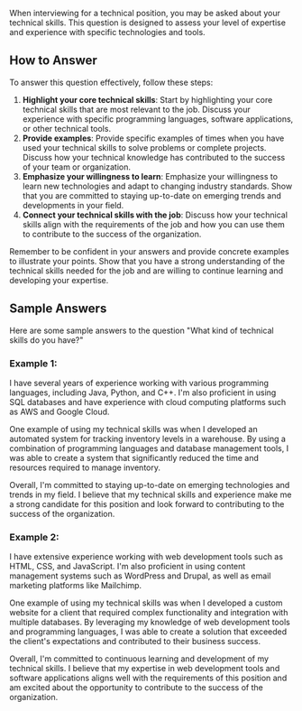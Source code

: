 
When interviewing for a technical position, you may be asked about your technical skills. This question is designed to assess your level of expertise and experience with specific technologies and tools.

How to Answer
-------------

To answer this question effectively, follow these steps:

1. **Highlight your core technical skills**: Start by highlighting your core technical skills that are most relevant to the job. Discuss your experience with specific programming languages, software applications, or other technical tools.
2. **Provide examples**: Provide specific examples of times when you have used your technical skills to solve problems or complete projects. Discuss how your technical knowledge has contributed to the success of your team or organization.
3. **Emphasize your willingness to learn**: Emphasize your willingness to learn new technologies and adapt to changing industry standards. Show that you are committed to staying up-to-date on emerging trends and developments in your field.
4. **Connect your technical skills with the job**: Discuss how your technical skills align with the requirements of the job and how you can use them to contribute to the success of the organization.

Remember to be confident in your answers and provide concrete examples to illustrate your points. Show that you have a strong understanding of the technical skills needed for the job and are willing to continue learning and developing your expertise.

Sample Answers
--------------

Here are some sample answers to the question "What kind of technical skills do you have?"

### Example 1:

I have several years of experience working with various programming languages, including Java, Python, and C++. I'm also proficient in using SQL databases and have experience with cloud computing platforms such as AWS and Google Cloud.

One example of using my technical skills was when I developed an automated system for tracking inventory levels in a warehouse. By using a combination of programming languages and database management tools, I was able to create a system that significantly reduced the time and resources required to manage inventory.

Overall, I'm committed to staying up-to-date on emerging technologies and trends in my field. I believe that my technical skills and experience make me a strong candidate for this position and look forward to contributing to the success of the organization.

### Example 2:

I have extensive experience working with web development tools such as HTML, CSS, and JavaScript. I'm also proficient in using content management systems such as WordPress and Drupal, as well as email marketing platforms like Mailchimp.

One example of using my technical skills was when I developed a custom website for a client that required complex functionality and integration with multiple databases. By leveraging my knowledge of web development tools and programming languages, I was able to create a solution that exceeded the client's expectations and contributed to their business success.

Overall, I'm committed to continuous learning and development of my technical skills. I believe that my expertise in web development tools and software applications aligns well with the requirements of this position and am excited about the opportunity to contribute to the success of the organization.
